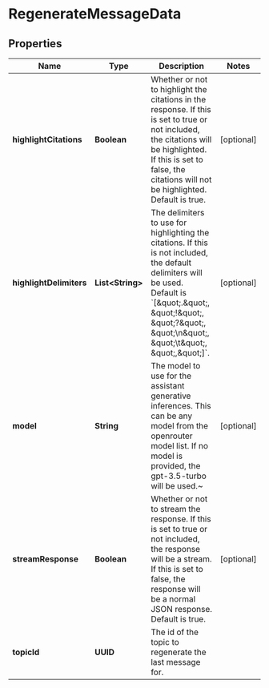 

# RegenerateMessageData


## Properties

| Name | Type | Description | Notes |
|------------ | ------------- | ------------- | -------------|
|**highlightCitations** | **Boolean** | Whether or not to highlight the citations in the response. If this is set to true or not included, the citations will be highlighted. If this is set to false, the citations will not be highlighted. Default is true. |  [optional] |
|**highlightDelimiters** | **List&lt;String&gt;** | The delimiters to use for highlighting the citations. If this is not included, the default delimiters will be used. Default is &#x60;[\&quot;.\&quot;, \&quot;!\&quot;, \&quot;?\&quot;, \&quot;\\n\&quot;, \&quot;\\t\&quot;, \&quot;,\&quot;]&#x60;. |  [optional] |
|**model** | **String** | The model to use for the assistant generative inferences. This can be any model from the openrouter model list. If no model is provided, the gpt-3.5-turbo will be used.~ |  [optional] |
|**streamResponse** | **Boolean** | Whether or not to stream the response. If this is set to true or not included, the response will be a stream. If this is set to false, the response will be a normal JSON response. Default is true. |  [optional] |
|**topicId** | **UUID** | The id of the topic to regenerate the last message for. |  |



